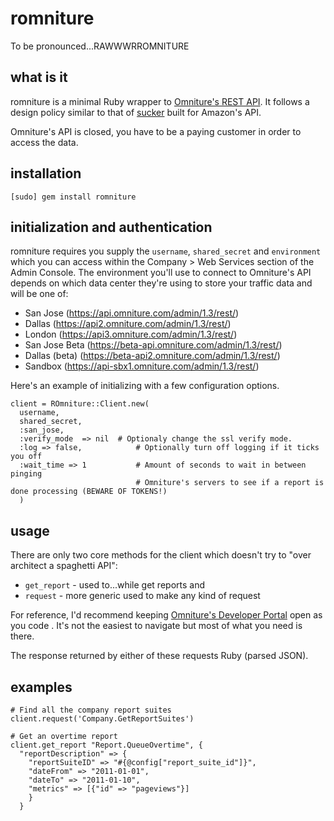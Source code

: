 # romniture
To be pronounced...RAWWWRROMNITURE

## what is it
romniture is a minimal Ruby wrapper to [Omniture's REST API](http://developer.omniture.com).  It follows a design policy similar to that of [sucker](https://rubygems.org/gems/sucker) built for Amazon's API.

Omniture's API is closed, you have to be a paying customer in order to access the data.

## installation
    [sudo] gem install romniture

## initialization and authentication
romniture requires you supply the `username`, `shared_secret` and `environment` which you can access within the Company > Web Services section of the Admin Console.  The environment you'll use to connect to Omniture's API depends on which data center they're using to store your traffic data and will be one of:

* San Jose (https://api.omniture.com/admin/1.3/rest/)
* Dallas (https://api2.omniture.com/admin/1.3/rest/)
* London (https://api3.omniture.com/admin/1.3/rest/)
* San Jose Beta (https://beta-api.omniture.com/admin/1.3/rest/)
* Dallas (beta) (https://beta-api2.omniture.com/admin/1.3/rest/)
* Sandbox (https://api-sbx1.omniture.com/admin/1.3/rest/)

Here's an example of initializing with a few configuration options.

    client = ROmniture::Client.new(
      username, 
      shared_secret, 
      :san_jose, 
      :verify_mode	=> nil	# Optionaly change the ssl verify mode.
      :log => false,    		# Optionally turn off logging if it ticks you off
      :wait_time => 1   		# Amount of seconds to wait in between pinging 
                        		# Omniture's servers to see if a report is done processing (BEWARE OF TOKENS!)
      )
    
## usage
There are only two core methods for the client which doesn't try to "over architect a spaghetti API":

* `get_report` - used to...while get reports and
* `request` - more generic used to make any kind of request

For reference, I'd recommend keeping [Omniture's Developer Portal](http://developer.omniture.com) open as you code .  It's not the easiest to navigate but most of what you need is there.

The response returned by either of these requests Ruby (parsed JSON).

## examples
    # Find all the company report suites
    client.request('Company.GetReportSuites')
    
    # Get an overtime report
    client.get_report "Report.QueueOvertime", {
      "reportDescription" => {
        "reportSuiteID" => "#{@config["report_suite_id"]}",
        "dateFrom" => "2011-01-01",
        "dateTo" => "2011-01-10",
        "metrics" => [{"id" => "pageviews"}]
        }
      }